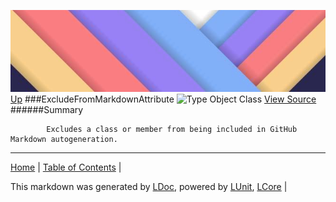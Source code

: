 ![](../Content/LDoc-banner-small.png "")
[Up](../LDoc.md)
###ExcludeFromMarkdownAttribute
![Type Object Class](http://b.repl.ca/v1/Type-Object%20Class-lightgrey.png "")
[View Source](../Attributes/ExcludeFromMarkdownAttribute.cs)
######Summary

            Excludes a class or member from being included in GitHub Markdown autogeneration.
            
---

[Home](../../README.md) | [Table of Contents](../../TableOfContents.md) | 


This markdown was generated by [LDoc](https://github.com/CodeSingularity/LDoc), powered by [LUnit](https://github.com/CodeSingularity/LUnit), [LCore](https://github.com/CodeSingularity/LCore) | 

